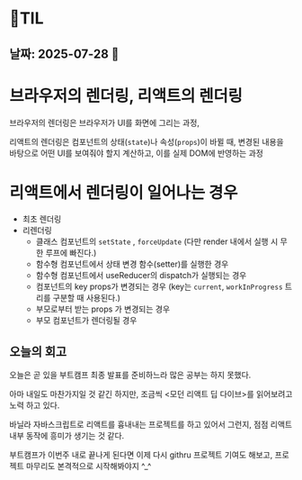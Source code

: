 # 🧾TIL

## 날짜: 2025-07-28 🩵

# 브라우저의 렌더링, 리액트의 렌더링

브라우저의 렌더링은 브라우저가 UI를 화면에 그리는 과정,

리액트의 렌더링은 컴포넌트의 상태(`state`)나 속성(`props`)이 바뀔 때, 변경된 내용을 바탕으로 어떤 UI를 보여줘야 할지 계산하고, 이를 실제 DOM에 반영하는 과정

# 리액트에서 렌더링이 일어나는 경우

- 최초 렌더링
- 리렌더링
  - 클래스 컴포넌트의 `setState` , `forceUpdate` (다만 render 내에서 실행 시 무한 루프에 빠진다.)
  - 함수형 컴포넌트에서 상태 변경 함수(setter)를 실행한 경우
  - 함수형 컴포넌트에서 useReducer의 dispatch가 실행되는 경우
  - 컴포넌트의 key props가 변경되는 경우 (key는 `current`, `workInProgress` 트리를 구분할 때 사용된다.)
  - 부모로부터 받는 props 가 변경되는 경우
  - 부모 컴포넌트가 렌더링될 경우

## 오늘의 회고

오늘은 곧 있을 부트캠프 최종 발표를 준비하느라 많은 공부는 하지 못했다.

아마 내일도 마찬가지일 것 같긴 하지만, 조금씩 <모던 리액트 딥 다이브>를 읽어보려고 노력 하고 있다.

바닐라 자바스크립트로 리액트를 흉내내는 프로젝트를 하고 있어서 그런지, 점점 리액트 내부 동작에 흥미가 생기는 것 같다.

부트캠프가 이번주 내로 끝나게 된다면 이제 다시 githru 프로젝트 기여도 해보고, 프로젝트 마무리도 본격적으로 시작해봐야지 ^\_^
